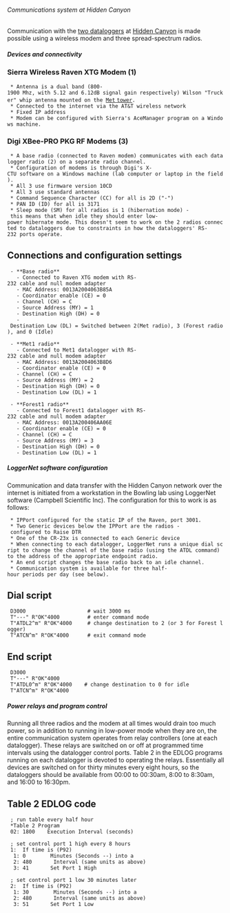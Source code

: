###### Communications system at Hidden Canyon

Communication with the [two
dataloggers](hiddencanyon:dataloggers "wikilink") at [Hidden
Canyon](hiddencanyon:sitedescription "wikilink") is made possible using
a wireless modem and three spread-spectrum radios.

##### Devices and connectivity

### Sierra Wireless Raven XTG Modem (1)

` * Antenna is a dual band (800-1900 Mhz, with 5.12 and 6.12dB signal gain respectively) Wilson "Trucker" whip antenna mounted on the `[`Met`
`tower`](hiddencanyon:mettowers "wikilink")`.`\
` * Connected to the internet via the AT&T wireless network`\
` * Fixed IP address`\
` * Modem can be configured with Sierra's AceManager program on a Windows machine.`

### Digi XBee-PRO PKG RF Modems (3)

` * A base radio (connected to Raven modem) communicates with each datalogger radio (2) on a separate radio channel.`\
` * Configuration of modems is through Digi's X-CTU software on a Windows machine (lab computer or laptop in the field).`\
` * All 3 use firmware version 10CD`\
` * All 3 use standard antennas`\
` * Command Sequence Character (CC) for all is 2D ("-")`\
` * PAN ID (ID) for all is 3171`\
` * Sleep mode (SM) for all radios is 1 (hibernation mode) - this means that when idle they should enter low-power hibernate mode. This doesn't seem to work on the 2 radios connected to dataloggers due to constraints in how the dataloggers' RS-232 ports operate.`

Connections and configuration settings
--------------------------------------

` - **Base radio**`\
`   - Connected to Raven XTG modem with RS-232 cable and null modem adapter`\
`   - MAC Address: 0013A2004063B85A`\
`   - Coordinator enable (CE) = 0`\
`   - Channel (CH) = C`\
`   - Source Address (MY) = 1`\
`   - Destination High (DH) = 0`\
`   - Destination Low (DL) = Switched between 2(Met radio), 3 (Forest radio), and 0 (Idle)`

` - **Met1 radio**`\
`   - Connected to Met1 datalogger with RS-232 cable and null modem adapter`\
`   - MAC Address: 0013A2004063B8D6`\
`   - Coordinator enable (CE) = 0`\
`   - Channel (CH) = C`\
`   - Source Address (MY) = 2`\
`   - Destination High (DH) = 0`\
`   - Destination Low (DL) = 1`

` - **Forest1 radio**`\
`   - Connected to Forest1 datalogger with RS-232 cable and null modem adapter`\
`   - MAC Address: 0013A200406AA06E`\
`   - Coordinator enable (CE) = 0`\
`   - Channel (CH) = C`\
`   - Source Address (MY) = 3`\
`   - Destination High (DH) = 0`\
`   - Destination Low (DL) = 1`

##### LoggerNet software configuration

Communication and data transfer with the Hidden Canyon network over the
internet is initiated from a workstation in the Bowling lab using
LoggerNet software (Campbell Scientific Inc). The configuration for this
to work is as follows:

` * IPPort configured for the static IP of the Raven, port 3001.`\
` * Two Generic devices below the IPPort are the radios - configured to Raise DTR`\
` * One of the CR-23x is connected to each Generic device`\
` * When connecting to each datalogger, LoggerNet runs a unique dial script to change the channel of the base radio (using the ATDL command) to the address of the appropriate endpoint radio.`\
` * An end script changes the base radio back to an idle channel.`\
` * Communication system is available for three half-hour periods per day (see below).`

Dial script
-----------

` D3000                    # wait 3000 ms`\
` T"---" R"OK"4000         # enter command mode`\
` T"ATDL2^m" R"OK"4000     # change destination to 2 (or 3 for Forest logger)`\
` T"ATCN^m" R"OK"4000      # exit command mode`

End script
----------

` D3000`\
` T"---" R"OK"4000`\
` T"ATDL0^m" R"OK"4000    # change destination to 0 for idle`\
` T"ATCN^m" R"OK"4000`

##### Power relays and program control

Running all three radios and the modem at all times would drain too much
power, so in addition to running in low-power mode when they are on, the
entire communication system operates from relay controllers (one at each
datalogger). These relays are switched on or off at programmed time
intervals using the datalogger control ports. Table 2 in the EDLOG
programs running on each datalogger is devoted to operating the relays.
Essentially all devices are switched on for thirty minutes every eight
hours, so the dataloggers should be available from 00:00 to 00:30am,
8:00 to 8:30am, and 16:00 to 16:30pm.

Table 2 EDLOG code
------------------

` ; run table every half hour`\
` *Table 2 Program`\
` 02: 1800    Execution Interval (seconds)`\
` `\
` ; set control port 1 high every 8 hours`\
` 1:  If time is (P92)`\
`  1: 0        Minutes (Seconds --) into a`\
`  2: 480       Interval (same units as above)`\
`  3: 41       Set Port 1 High`\
`  `\
` ; set control port 1 low 30 minutes later`\
` 2:  If time is (P92)`\
`  1: 30        Minutes (Seconds --) into a`\
`  2: 480       Interval (same units as above)`\
`  3: 51       Set Port 1 Low`
